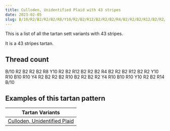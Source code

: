 ```yaml
---
title: Culloden, Unidentified Plaid with 43 stripes
date: 2023-02-05
slug: B/10/R2/B2/R2/B2/R8/Y10/R2/B2/R12/B2/R2/B2/R4/B2/R2/B2/R12/B2/R2/Y10/R10/B10/R10/Y4/R2/B2/R2/B2/R10/B2/R2/B2/R2/Y4/R10/B10/R10/Y10/R2/B2/R14/B/10
---
```

This is a list of all the tartan sett variants with 43 stripes.

It is a 43 stripes tartan.


## Thread count
B/10 R2 B2 R2 B2 R8 Y10 R2 B2 R12 B2 R2 B2 R4 B2 R2 B2 R12 B2 R2 Y10 R10 B10 R10 Y4 R2 B2 R2 B2 R10 B2 R2 B2 R2 Y4 R10 B10 R10 Y10 R2 B2 R14 B/10

## Examples of this tartan pattern

| Tartan Variants |
|---------------|
| [Culloden, Unidentified Plaid](/variants/b/10/r2/b2/r2/b2/r8/y10/r2/b2/r12/b2/r2/b2/r4/b2/r2/b2/r12/b2/r2/y10/r10/b10/r10/y4/r2/b2/r2/b2/r10/b2/r2/b2/r2/y4/r10/b10/r10/y10/r2/b2/r14/b/10-b304080-rc00000-yf0c000)||
